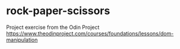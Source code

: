 # rock-paper-scissors
Project exercise from the Odin Project https://www.theodinproject.com/courses/foundations/lessons/dom-manipulation
